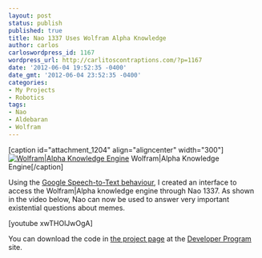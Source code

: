 ```yaml
---
layout: post
status: publish
published: true
title: Nao 1337 Uses Wolfram Alpha Knowledge
author: carlos
carloswordpress_id: 1167
wordpress_url: http://carlitoscontraptions.com/?p=1167
date: '2012-06-04 19:52:35 -0400'
date_gmt: '2012-06-04 23:52:35 -0400'
categories:
- My Projects
- Robotics
tags:
- Nao
- Aldebaran
- Wolfram
---
```

\[caption id="attachment_1204" align="aligncenter" width="300"\][![Wolfram\|Alpha Knowledge Engine](http://carlitoscontraptions.com/wp-content/uploads/2012/06/WolframAlpha-Knowledge-Engine-300x300.jpg "Wolfram\|Alpha Knowledge Engine")](http://carlitoscontraptions.com/wp-content/uploads/2012/06/WolframAlpha-Knowledge-Engine.jpg) Wolfram\|Alpha Knowledge Engine\[/caption\]

Using the [Google Speech-to-Text behaviour](http://carlitoscontraptions.com/2012/01/nao-1337-uses-google-speech-to-text-service/), I created an interface to access the Wolfram\|Alpha knowledge engine through Nao 1337. As shown in the video below, Nao can now be used to answer very important existential questions about memes.

[youtube xwTHOlJwOgA]

You can download the code in [the project page](http://developer.aldebaran-robotics.com/projects/wolframalpha-knowledge/) at the [Developer Program](http://developer.aldebaran-robotics.com/projects/wolframalpha-knowledge/) site.